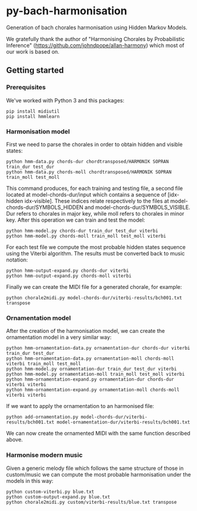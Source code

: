 # py-bach-harmonisation
Generation of bach chorales harmonisation using Hidden Markov Models.

We gratefully thank the author of "Harmonising Chorales by Probabilistic Inference" (https://github.com/johndpope/allan-harmony) which most of our work is based on.

## Getting started

### Prerequisites
We've worked with Python 3 and this packages:
```
pip install midiutil
pip install hmmlearn
```
### Harmonisation model
First we need to parse the chorales in order to obtain hidden and visible states:
```
python hmm-data.py chords-dur chordtransposed/HARMONIK SOPRAN train_dur test_dur
python hmm-data.py chords-moll chordtransposed/HARMONIK SOPRAN train_moll test_moll
```
This command produces, for each training and testing file, a second file located at model-chords-dur/input which contains a sequence of [idx-hidden idx-visible]. These indices relate respectively to the files at model-chords-dur/SYMBOLS_HIDDEN and model-chords-dur/SYMBOLS_VISIBLE.
Dur refers to chorales in major key, while moll refers to chorales in minor key.
After this operation we can train and test the model:
```
python hmm-model.py chords-dur train_dur test_dur viterbi
python hmm-model.py chords-moll train_moll test_moll viterbi
```
For each test file we compute the most probable hidden states sequence using the Viterbi algorithm.
The results must be converted back to music notation:
```
python hmm-output-expand.py chords-dur viterbi
python hmm-output-expand.py chords-moll viterbi
```
Finally we can create the MIDI file for a generated chorale, for example:
```
python chorale2midi.py model-chords-dur/viterbi-results/bch001.txt transpose
```
### Ornamentation model
After the creation of the harmonisation model, we can create the ornamentation model in a very similar way:
```
python hmm-ornamentation-data.py ornamentation-dur chords-dur viterbi train_dur test_dur
python hmm-ornamentation-data.py ornamentation-moll chords-moll viterbi train_moll test_moll
python hmm-model.py ornamentation-dur train_dur test_dur viterbi
python hmm-model.py ornamentation-moll train_moll test_moll viterbi
python hmm-ornamentation-expand.py ornamentation-dur chords-dur viterbi viterbi
python hmm-ornamentation-expand.py ornamentation-moll chords-moll viterbi viterbi
```
If we want to apply the ornamentation to an harmonised file:
```
python add-ornamentation.py model-chords-dur/viterbi-results/bch001.txt model-ornamentation-dur/viterbi-results/bch001.txt
```
We can now create the ornamented MIDI with the same function described above.
### Harmonise modern music
Given a generic melody file which follows the same structure of those in custom/music we can compute the most probable harmonisation under the models in this way:
```
python custom-viterbi.py blue.txt
python custom-output-expand.py blue.txt
python chorale2midi.py custom/viterbi-results/blue.txt transpose
```

